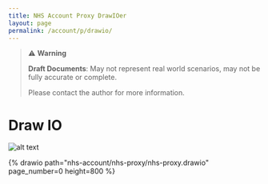```yaml
---
title: NHS Account Proxy DrawIOer
layout: page
permalink: /account/p/drawio/
---
```


> ⚠️ **Warning**
>  
> **Draft Documents**: May not represent real world scenarios, may not be fully accurate or complete.
>
> Please contact the author for more information.
> 

# Draw IO

![alt text](/nhs-account/nhs-proxy/nhs-proxy.svg)

{% drawio path="nhs-account/nhs-proxy/nhs-proxy.drawio" page_number=0 height=800 %}

